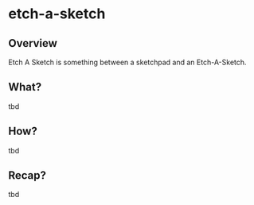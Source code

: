 # etch-a-sketch

## Overview

Etch A Sketch is something between a sketchpad and an Etch-A-Sketch.

## What?

tbd

## How?

tbd

## Recap?

tbd
